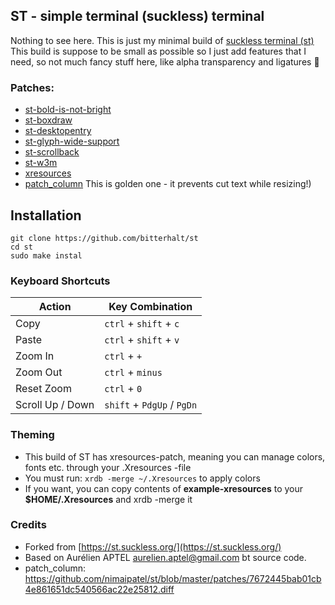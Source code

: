 ## ST - simple terminal (suckless) terminal

Nothing to see here. This is just my minimal build of [suckless terminal (st)](https://st.suckless.org/)
This build is suppose to be small as possible so I just add features that I need, so not much fancy stuff here, like alpha transparency and ligatures 😬


### Patches:
* [st-bold-is-not-bright](https://st.suckless.org/patches/bold-is-not-bright/)
* [st-boxdraw](https://st.suckless.org/patches/boxdraw/)
* [st-desktopentry](https://st.suckless.org/patches/desktopentry/)
* [st-glyph-wide-support](https://st.suckless.org/patches/glyph_wide_support/)
* [st-scrollback](https://st.suckless.org/patches/scrollback/)
* [st-w3m](https://st.suckless.org/patches/w3m/)
* [xresources](https://st.suckless.org/patches/xresources/)
* [patch_column](https://github.com/nimaipatel/st/blob/master/patches/7672445bab01cb4e861651dc540566ac22e25812.diff) This is golden one - it prevents cut text while resizing!)

## Installation
```
git clone https://github.com/bitterhalt/st
cd st
sudo make instal
```
### Keyboard Shortcuts
Action      | Key Combination
---         | ---
Copy        | `ctrl` + `shift` + `c`
Paste       | `ctrl` + `shift` + `v`
Zoom In     | `ctrl` + `+`
Zoom Out    | `ctrl` + `minus`
Reset Zoom  | `ctrl` + `0`
Scroll Up / Down      | `shift` + `PdgUp` / `PgDn`

### Theming
* This build of ST has xresources-patch, meaning you can manage colors, fonts etc. through your .Xresources -file
* You must run: ```xrdb -merge ~/.Xresources``` to apply colors
* If you want, you can copy contents of **example-xresources** to your **$HOME/.Xresources** and xrdb -merge it 

### Credits

* Forked from [https://st.suckless.org/](https://st.suckless.org/)
* Based on Aurélien APTEL aurelien.aptel@gmail.com bt source code.
* patch_column: https://github.com/nimaipatel/st/blob/master/patches/7672445bab01cb4e861651dc540566ac22e25812.diff  
